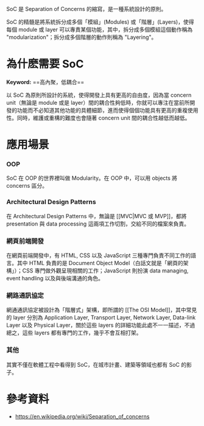 SoC 是 Separation of Concerns 的縮寫，是一種系統設計的原則。

SoC 的精髓是將系統拆分成多個「模組」(Modules) 或「階層」(Layers)，使得每個 module 或 layer 可以專責某個功能，其中，拆分成多個模組這個動作稱為 "modularization"；拆分成多個階層的動作則稱為 "Layering"。

# 為什麽需要 SoC

**Keyword:** ==高內聚，低耦合==

以 SoC 為原則所設計的系統，使得開發上具有更高的自由度，因為當 concern unit（無論是 module 或是 layer）間的耦合性夠低時，你就可以專注在當前所開發的功能而不必知道其他功能的具體細節，進而使得個個功能具有更高的重複使用性。同時，維護或重構的難度也會隨著 concern unit 間的耦合性越低而越低。

# 應用場景

### OOP

SoC 在 OOP 的世界裡叫做 Modularity。在 OOP 中，可以用 objects 將 concerns 區分。

### Architectural Design Patterns

在 Architectural Design Patterns 中，無論是 [[MVC|MVC 或 MVP]]，都將 presentation 與 data processing 這兩項工作切割，交給不同的檔案來負責。

### 網頁前端開發

在網頁前端開發中，有 HTML, CSS 以及 JavaScript 三種專門負責不同工作的語言。其中 HTML 負責的是 Document Object Model（白話文就是「網頁的架構」）；CSS 專門做外觀呈現相關的工作；JavaScript 則扮演 data managing, event handling 以及與後端溝通的角色。

### 網路通訊協定

網通通訊協定被設計為「階層式」架構，即所謂的 [[The OSI Model]]，其中常見的 layer 分別為 Application Layer, Transport Layer, Network Layer, Data-link Layer 以及 Physical Layer，關於這些 layers 的詳細功能此處不一一描述，不過總之，這些 layers 都有專門的工作，幾乎不會互相打架。

### 其他

其實不僅在軟體工程中看得到 SoC，在城市計畫、建築等領域也都有 SoC 的影子。

# 參考資料

- <https://en.wikipedia.org/wiki/Separation_of_concerns>
